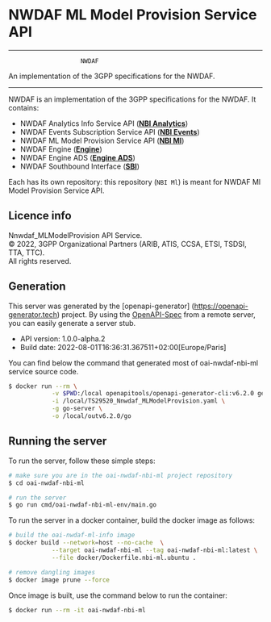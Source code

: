 # NWDAF ML Model Provision Service API

----------------------------------------------------------

                        NWDAF
An implementation of the 3GPP specifications for the NWDAF.

----------------------------------------------------------

NWDAF is an implementation of the 3GPP specifications for the NWDAF.
It contains:

- NWDAF Analytics Info Service API ([**NBI Analytics**](https://gitlab.eurecom.fr/oai-nwdaf/oai-nwdaf-nbi-analytics))
- NWDAF Events Subscription Service API ([**NBI Events**](https://gitlab.eurecom.fr/oai-nwdaf/oai-nwdaf-nbi-events))
- NWDAF ML Model Provision Service API ([**NBI Ml**](https://gitlab.eurecom.fr/oai-nwdaf/oai-nwdaf-nbi-ml))
- NWDAF Engine ([**Engine**](https://gitlab.eurecom.fr/oai-nwdaf/oai-nwdaf-engine))
- NWDAF Engine ADS ([**Engine ADS**](https://gitlab.eurecom.fr/oai-nwdaf/oai-nwdaf-engine-ads))
- NWDAF Southbound Interface ([**SBI**](https://gitlab.eurecom.fr/oai-nwdaf/oai-nwdaf-sbi))

Each has its own repository: this repository (`NBI Ml`) is meant for NWDAF Ml Model Provision Service API.

## Licence info 

Nnwdaf_MLModelProvision API Service.  
© 2022, 3GPP Organizational Partners (ARIB, ATIS, CCSA, ETSI, TSDSI, TTA, TTC).  
All rights reserved.


## Generation

This server was generated by the [openapi-generator]
(https://openapi-generator.tech) project.
By using the [OpenAPI-Spec](https://github.com/OAI/OpenAPI-Specification) from a remote server, you can easily generate a server stub.

- API version: 1.0.0-alpha.2
- Build date: 2022-08-01T16:36:31.367511+02:00[Europe/Paris]

You can find below the command that generated most of oai-nwdaf-nbi-ml service source code.

```bash
$ docker run --rm \
            -v $PWD:/local openapitools/openapi-generator-cli:v6.2.0 generate \
            -i /local/TS29520_Nnwdaf_MLModelProvision.yaml \
            -g go-server \
            -o /local/outv6.2.0/go
```


## Running the server
To run the server, follow these simple steps:

```bash
# make sure you are in the oai-nwdaf-nbi-ml project repository
$ cd oai-nwdaf-nbi-ml

# run the server
$ go run cmd/oai-nwdaf-nbi-ml-env/main.go
```

To run the server in a docker container, build the docker image as follows:
```bash
# build the oai-nwdaf-ml-info image
$ docker build --network=host --no-cache  \
            --target oai-nwdaf-nbi-ml --tag oai-nwdaf-nbi-ml:latest \
            --file docker/Dockerfile.nbi-ml.ubuntu .

# remove dangling images
$ docker image prune --force
```

Once image is built, use the command below to run the container:
```bash
$ docker run --rm -it oai-nwdaf-nbi-ml
```
